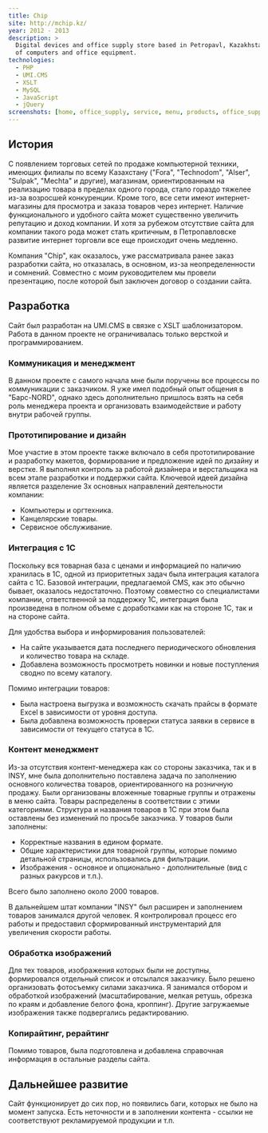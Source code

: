 ```yaml
---
title: Chip
site: http://mchip.kz/
year: 2012 - 2013
description: >
  Digital devices and office supply store based in Petropavl, Kazakhstan. Also provides service for repair and service 
  of computers and office equipment.
technologies:
  - PHP
  - UMI.CMS
  - XSLT
  - MySQL
  - JavaScript
  - jQuery
screenshots: [home, office_supply, service, menu, products, office_supply_products, product, quick_order]
---
```


## История

С появлением торговых сетей по продаже компьютерной техники, имеющих филиалы по всему Казахстану ("Fora", "Technodom", 
"Alser", "Sulpak", "Mechta" и другие), магазинам, ориентированным на реализацию товара в пределах одного города, стало 
гораздо тяжелее из-за возросшей конкуренции. Кроме того, все сети имеют интернет-магазины для просмотра и заказа товаров 
через интернет. Наличие функционального и удобного сайта может существенно увеличить репутацию и доход компании. И хотя 
за рубежом отсутствие сайта для компании такого рода может стать критичным, в Петропавловске развитие интернет торговли 
все еще происходит очень медленно.

Компания "Chip", как оказалось, уже рассматривала ранее заказ разработки сайта, но отказалась, в основном, из-за 
неопределенности и сомнений. Совместно с моим руководителем мы провели презентацию, после которой был заключен договор
о создании сайта.
 
## Разработка

Сайт был разработан на UMI.CMS в связке с XSLT шаблонизатором. Работа в данном проекте не ограничивалась только версткой
и программированием.

### Коммуникация и менеджмент

В данном проекте с самого начала мне были поручены все процессы по коммуникации с заказчиком. Я уже имел подобный опыт 
общения в "Барс-NORD", однако здесь дополнительно пришлось взять на себя роль менеджера проекта и организовать 
взаимодействие и работу внутри рабочей группы.

### Прототипирование и дизайн

Мое участие в этом проекте также включало в себя прототипирование и разработку макетов, формирование и предложение идей 
по дизайну и верстке. Я выполнял контроль за работой дизайнера и верстальщика на всем этапе разработки и поддержки
сайта. Ключевой идеей дизайна является разделение 3х основных направлений деятельности компании:

- Компьютеры и оргтехника.
- Канцелярские товары.
- Сервисное обслуживание.

### Интеграция с 1C

Поскольку вся товарная база с ценами и информацией по наличию хранилась в 1C, одной из приоритетных задач была 
интеграция каталога сайта с 1C. Базовой интеграции, предлагаемой CMS, как это обычно бывает, оказалось недостаточно. 
Поэтому совместно со специалистами  компании, ответственной за поддержку 1C, интеграция была произведена в полном объеме
с доработками как на стороне 1C, так и на стороне сайта.

Для удобства выбора и информирования пользователей:

- На сайте указывается дата последнего периодического обновления и количество товара на складе.
- Добавлена возможность просмотреть новинки и новые поступления сводно по всему каталогу.

Помимо интеграции товаров:

- Была настроена выгрузка и возможность скачать прайсы в формате Excel в зависимости от уровня доступа.
- Была добавлена возможность проверки статуса заявки в сервисе в зависимости от текущего статуса в 1C.
 
### Контент менеджмент

Из-за отсутствия контент-менеджера как со стороны заказчика, так и в INSY, мне была дополнительно поставлена задача по 
заполнению основного количества товаров, ориентированного на розничную продажу. Были организованы вложенные товарные 
группы и отражены в меню сайта. Товары распределены в соответствии с этими категориями. Структура и названия товаров в 
1C при этом была оставлены без изменений по просьбе заказчика. У товаров были заполнены:
 
- Корректные названия в едином формате.
- Общие характеристики для товарной группы, которые помимо детальной страницы, использовались для фильтрации.
- Изображения - основное и опционально - дополнительные (вид с разных ракурсов и т.п.).

Всего было заполнено около 2000 товаров.

В дальнейшем штат компании "INSY" был расширен и заполнением товаров занимался другой человек. Я контролировал процесс 
его работы и предоставил сформированный инструментарий для увеличения скорости работы.

### Обработка изображений

Для тех товаров, изображения которых были не доступны, формировался отдельный список и отсылался заказчику. Было решено 
организовать фотосъемку силами заказчика. Я занимался отбором и обработкой изображений (масштабирование, мелкая ретушь, 
обрезка по краям и добавление белого фона, кроппинг). Другие загружаемые изображения также подвергались редактированию.

### Копирайтинг, рерайтинг

Помимо товаров, была подготовлена и добавлена справочная информация в остальные разделы сайта.

## Дальнейшее развитие

Сайт функционирует до сих пор, но появились баги, которых не было на момент запуска. Есть неточности и в заполнении 
контента - ссылки не соответствуют рекламируемой продукции и т.п.
